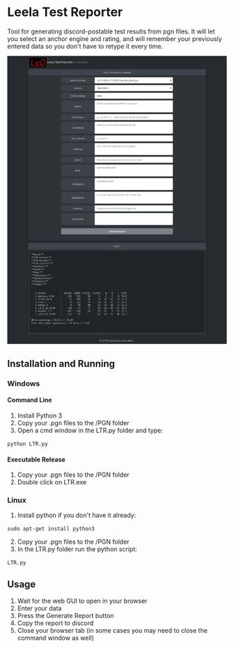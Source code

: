 # Leela Test Reporter
Tool for generating discord-postable test results from pgn files. It will let you select an anchor engine and rating, and will remember your previously entered data so you don't have to retype it every time.

![LTR-GUI](LTR-1.png)

## Installation and Running

### Windows

#### Command Line

1. Install Python 3
2. Copy your .pgn files to the /PGN folder
3. Open a cmd window in the LTR.py folder and type:
```
python LTR.py
```

#### Executable Release

1. Copy your .pgn files to the /PGN folder
2. Double click on LTR.exe

### Linux

1. Install python if you don't have it already:
```
sudo apt-get install python3
```
2. Copy your .pgn files to the /PGN folder
3. In the LTR.py folder run the python script:
```
LTR.py
```

## Usage

1. Wait for the web GUI to open in  your browser
2. Enter your data
3. Press the Generate Report button
4. Copy the report to discord
5. Close your browser tab (in some cases you may need to close the command window as well)
